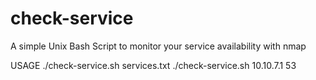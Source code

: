 check-service
=============

A simple Unix Bash Script to monitor your service availability with nmap

USAGE
	./check-service.sh services.txt
	./check-service.sh 10.10.7.1 53
